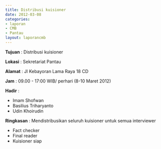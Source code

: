 ```yaml
---
title: Distribusi kuisioner
date: 2012-03-08
categories:
- laporan
- CMB
- Pantau
layout: laporancmb
---
```


**Tujuan** :	Distribusi kuisioner
	
**Lokasi** :	Sekretariat Pantau
	
**Alamat** : 	Jl Kebayoran Lama Raya 18 CD
	
**Jam** :	09.00 - 17:00 WIB/ perhari (8-10 Maret 2012)
	
**Hadir** :	
*	Imam Shofwan
*	Basilius Triharyanto
*	Udin Khoirudin

**Ringkasan** :	Mendistribusikan seluruh kuisioner untuk semua interviewer
*	Fact checker
*	Final reader
*	Kuisioner siap
